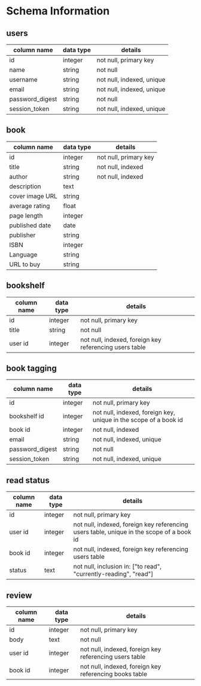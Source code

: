 # Schema Information


## users
column name     | data type | details
----------------|-----------|-----------------------
id              | integer   | not null, primary key
name            | string    | not null
username        | string    | not null, indexed, unique
email           | string    | not null, indexed, unique
password_digest | string    | not null
session_token   | string    | not null, indexed, unique


## book
column name     | data type | details
----------------|-----------|-----------------------
id              | integer   | not null, primary key
title           | string    | not null, indexed
author          | string    | not null, indexed
description     | text      |
cover image URL | string    |
average rating  | float     |
page length     | integer   |
published date  | date      |
publisher       | string    |
ISBN            | integer   |
Language        | string    |
URL to buy      | string    |


## bookshelf
column name     | data type | details
----------------|-----------|-----------------------
id              | integer   | not null, primary key
title           | string    | not null
user id         | integer   | not null, indexed, foreign key referencing users table


## book tagging
column name     | data type | details
----------------|-----------|-----------------------
id              | integer   | not null, primary key
bookshelf id    | integer   | not null, indexed, foreign key, unique in the scope of a book id
book id         | integer   | not null, indexed
email           | string    | not null, indexed, unique
password_digest | string    | not null
session_token   | string    | not null, indexed, unique


## read status
column name     | data type | details
----------------|-----------|-----------------------
id              | integer   | not null, primary key
user id         | integer   | not null, indexed, foreign key referencing users table, unique in the scope of a book id
book id         | integer   | not null, indexed, foreign key referencing users table
status          | text      | not null, inclusion in: ["to read", "currently-reading", "read"]


## review
column name     | data type | details
----------------|-----------|-----------------------
id              | integer   | not null, primary key
body            | text      | not null
user id         | integer   | not null, indexed, foreign key referencing users table
book id         | integer   | not null, indexed, foreign key referencing books table
